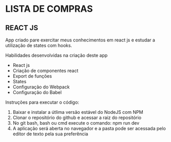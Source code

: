# LISTA DE COMPRAS

## REACT JS

App criado pare exercitar meus conhecimentos em react js e estudar a utilização de states com hooks.

Habilidades desenvolvidas na criação deste app

- React js
- Criação de componentes react
- Export de funções
- States
- Configuração do Webpack
- Configuração do Babel

Instruções para executar o código:

1. Baixar e instalar a útlima versão estável do NodeJS com NPM
2. Clonar o repositório do github e acessar a raiz do repositório
3. No git bash, bash ou cmd execute o comando:
        npm run dev
4. A aplicação será aberta no navegador e a pasta pode ser acessada pelo editor de texto pela sua preferência

